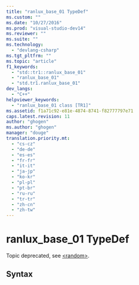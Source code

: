 ```yaml
---
title: "ranlux_base_01 TypeDef"
ms.custom: ""
ms.date: "10/27/2016"
ms.prod: "visual-studio-dev14"
ms.reviewer: ""
ms.suite: ""
ms.technology: 
  - "devlang-csharp"
ms.tgt_pltfrm: ""
ms.topic: "article"
f1_keywords: 
  - "std::tr1::ranlux_base_01"
  - "ranlux_base_01"
  - "std.tr1.ranlux_base_01"
dev_langs: 
  - "C++"
helpviewer_keywords: 
  - "ranlux_base_01 class [TR1]"
ms.assetid: f1a71c92-e81e-4874-8741-f82777797e71
caps.latest.revision: 11
author: "ghogen"
ms.author: "ghogen"
manager: "douge"
translation.priority.mt: 
  - "cs-cz"
  - "de-de"
  - "es-es"
  - "fr-fr"
  - "it-it"
  - "ja-jp"
  - "ko-kr"
  - "pl-pl"
  - "pt-br"
  - "ru-ru"
  - "tr-tr"
  - "zh-cn"
  - "zh-tw"
---
```

# ranlux_base_01 TypeDef
Topic deprecated, see [\<random>](../Topic/%3Crandom%3E.md).  
  
## Syntax
